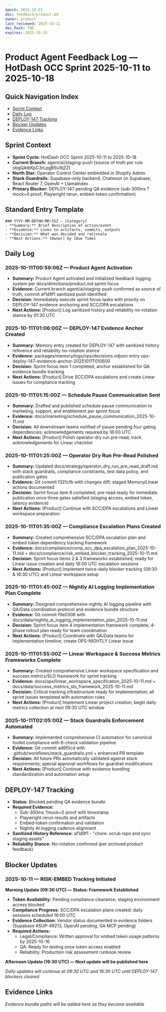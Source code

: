 ```yaml
---
epoch: 2025.10.E1
doc: feedback/product.md
owner: product
last_reviewed: 2025-10-11
doc_hash: TBD
expires: 2025-10-18
---
```


# Product Agent Feedback Log — HotDash OCC Sprint 2025-10-11 to 2025-10-18

## Quick Navigation Index
- [Sprint Context](#sprint-context)
- [Daily Log](#daily-log)
- [DEPLOY-147 Tracking](#deploy-147-tracking)
- [Blocker Updates](#blocker-updates)
- [Evidence Links](#evidence-links)

## Sprint Context
- **Sprint Cycle:** HotDash OCC Sprint 2025-10-11 to 2025-10-18  
- **Current Branch:** agent/ai/staging-push (source of truth per rule obgQAlbKpC3rLpgB5U9jZZ)
- **North Star:** Operator Control Center embedded in Shopify Admin
- **Stack Guardrails:** Supabase-only backend, Chatwoot on Supabase, React Router 7, OpenAI + LlamaIndex
- **Primary Blocker:** DEPLOY-147 pending QA evidence (sub-300ms ?mock=0 proof, Playwright rerun, embed-token confirmation)

## Standard Entry Template
```
### YYYY-MM-DDTHH:MM:SSZ — [Category]
- **Summary:** Brief description of action/event  
- **Evidence:** Links to artifacts, commits, outputs  
- **Decision:** What was decided and rationale  
- **Next Actions:** [Owner] by [Due Time]
```

## Daily Log

### 2025-10-11T00:59:06Z — Product Agent Activation
- **Summary:** Product Agent activated and initialized feedback logging system per docs/directions/product.md sprint focus  
- **Evidence:** Current branch agent/ai/staging-push confirmed as source of truth, commit af1d9f1 sanitized push identified  
- **Decision:** Immediately execute sprint focus tasks with priority on DEPLOY-147 evidence anchoring and SCC/DPA escalations  
- **Next Actions:** [Product] Log sanitized history and reliability no-rotation stance by 01:30 UTC

### 2025-10-11T01:06:00Z — DEPLOY-147 Evidence Anchor Created
- **Summary:** Memory entry created for DEPLOY-147 with sanitized history reference and reliability no-rotation stance  
- **Evidence:** packages/memory/logs/ops/decisions.ndjson entry ops-deploy-147-evidence-anchor-20251011T010600  
- **Decision:** Sprint focus item 1 completed; anchor established for QA evidence bundle tracking  
- **Next Actions:** [Product] Drive SCC/DPA escalations and create Linear issues for compliance tracking

### 2025-10-11T01:15:00Z — Schedule Pause Communication Sent
- **Summary:** Drafted and published schedule pause communication to marketing, support, and enablement per sprint focus  
- **Evidence:** docs/marketing/schedule_pause_communication_2025-10-11.md  
- **Decision:** All downstream teams notified of pause pending four gating dependencies; acknowledgements required by 18:00 UTC  
- **Next Actions:** [Product] Polish operator dry run pre-read; track acknowledgements for Linear checklist

### 2025-10-11T01:25:00Z — Operator Dry Run Pre-Read Polished
- **Summary:** Updated docs/strategy/operator_dry_run_pre_read_draft.md with stack guardrails, compliance constraints, test data policy, and publication gates  
- **Evidence:** Git commit f321cfb with changes diff; staged Memory/Linear actions documented  
- **Decision:** Sprint focus item 6 completed; pre-read ready for immediate publication once three gates satisfied (staging access, embed token, latency evidence)  
- **Next Actions:** [Product] Continue with SCC/DPA escalations and Linear workspace preparation

### 2025-10-11T01:35:00Z — Compliance Escalation Plans Created
- **Summary:** Created comprehensive SCC/DPA escalation plan and embed token dependency tracking framework  
- **Evidence:** docs/compliance/comp_scc_dpa_escalation_plan_2025-10-11.md + docs/compliance/risk_embed_blocker_tracking_2025-10-11.md  
- **Decision:** Sprint focus items 2 & 3 frameworks established; ready for Linear issue creation and daily 16:00 UTC escalation sessions  
- **Next Actions:** [Product] Implement twice-daily blocker tracking (09:30 & 16:30 UTC) and Linear workspace setup

### 2025-10-11T01:45:00Z — Nightly AI Logging Implementation Plan Complete
- **Summary:** Designed comprehensive nightly AI logging pipeline with QA/Data coordination protocol and evidence bundle structure  
- **Evidence:** Git commit f9e0306 with docs/data/nightly_ai_logging_implementation_plan_2025-10-11.md  
- **Decision:** Sprint focus item 4 implementation framework complete; 4-phase rollout plan ready for team coordination  
- **Next Actions:** [Product] Coordinate with QA/Data teams for implementation timeline; create OPS-NIGHTLY Linear issue

### 2025-10-11T01:55:00Z — Linear Workspace & Success Metrics Frameworks Complete
- **Summary:** Created comprehensive Linear workspace specification and success metrics/SLO framework for sprint tracking  
- **Evidence:** docs/ops/linear_workspace_specification_2025-10-11.md + docs/data/success_metrics_slo_framework_2025-10-11.md  
- **Decision:** Critical tracking infrastructure ready for implementation; all sprint issues templated with automation rules  
- **Next Actions:** [Product] Implement Linear project creation; begin daily metrics collection at next 09:30 UTC window

### 2025-10-11T02:05:00Z — Stack Guardrails Enforcement Automated
- **Summary:** Implemented comprehensive CI automation for canonical toolkit compliance with 6-check validation pipeline  
- **Evidence:** Git commit ad6f0cd with .github/workflows/stack_guardrails.yml + enhanced PR template  
- **Decision:** All future PRs automatically validated against stack requirements; special approval workflows for guardrail modifications  
- **Next Actions:** [Product] Continue with evidence bundling standardization and automation setup

## DEPLOY-147 Tracking
- **Status:** Blocked pending QA evidence bundle  
- **Required Evidence:** 
  - Sub-300ms ?mock=0 proof with timestamp 
  - Playwright rerun results and artifacts  
  - Embed-token confirmation and validation  
  - Nightly AI logging cadence alignment  
- **Sanitized History Reference:** af1d9f1 - "chore: scrub repo and sync staging assets"  
- **Reliability Stance:** No-rotation confirmed (per archived product feedback)

## Blocker Updates

### 2025-10-11 — RISK-EMBED Tracking Initiated
**Morning Update (09:30 UTC) — Status: Framework Established**
- **Token Availability:** Pending compliance clearance; staging environment access blocked
- **Compliance Progress:** SCC/DPA escalation plans created; daily sessions scheduled 16:00 UTC
- **Evidence Collection:** Vendor status documented in evidence folders (Supabase #SUP-49213, OpenAI pending, GA MCP pending)
- **Required Actions:** 
  - Legal/Compliance: Written approval for embed token usage patterns by 2025-10-16
  - QA: Ready for testing once token access enabled
  - Reliability: Production risk assessment runbook review

**Afternoon Update (16:30 UTC) — Next update will be published here**

*Daily updates will continue at 09:30 UTC and 16:30 UTC until DEPLOY-147 blockers cleared*

## Evidence Links
*Evidence bundle paths will be added here as they become available*

